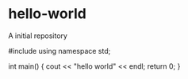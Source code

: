 # hello-world
A initial repository

#include <iostream>
using namespace std;

int main()
{
	cout << "hello world" << endl;
	return 0;
}
